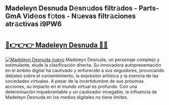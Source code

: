 ## Madeleyn Desnuda D𝚎sn𝚞dos filtr𝚊dos - Parts-GmA Vid𝚎os f𝚘tos - N𝚞evas filtr𝚊ciones atr𝚊ctivas i9PW6

# <h2><a href="http://mbdhib.tromn.icu/?c=Madeleyn+Desnuda">🔗👉👉👉 Madeleyn Desnuda 🔗🔗</a></h2>

[![Madeleyn Desnuda nuevo](https://i.imgur.com/pEAQMta.gif)](http://mbdhib.tromn.icu/?c=Madeleyn+Desnuda)
Madeleyn Desnuda, un personaje complejo y estimulante, elude la clasificación directa. Su innovadora autopresentación en el ámbito digital ha cautivado y enfurecido a sus seguidores, provocando debates sobre el consentimiento, la expresión artística y la esencia de las sociedades virtuales. A pesar de la incertidumbre de sus próximas acciones, su impacto en el mundo virtual es profundo. Con una determinación inquebrantable y un cautivador innegable, la influencia de Madeleyn Desnuda en los medios digitales no tiene límites.
